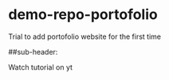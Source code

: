 # demo-repo-portofolio
Trial to add portofolio website for the first time


##sub-header:

Watch tutorial on yt
